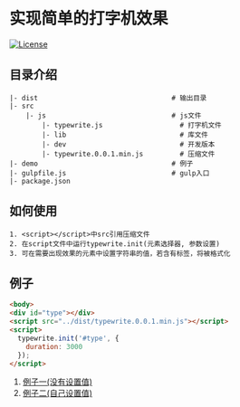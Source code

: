 # 实现简单的打字机效果

[![License](http://img.shields.io/badge/license-MIT-brightgreen.svg)](http://opensource.org/licenses/MIT)

## 目录介绍

```
|- dist                                 # 输出目录
|- src                
    |- js                               # js文件
        |- typewrite.js                   # 打字机文件
        |- lib                            # 库文件
        |- dev                            # 开发版本
        |- typewrite.0.0.1.min.js         # 压缩文件
|- demo                                 # 例子
|- gulpfile.js                          # gulp入口
|- package.json
```

## 如何使用

    1. <script></script>中src引用压缩文件
    2. 在script文件中运行typewrite.init(元素选择器, 参数设置)
    3. 可在需要出现效果的元素中设置字符串的值，若含有标签，将被格式化

## 例子

``` html
<body>
<div id="type"></div>
<script src="../dist/typewrite.0.0.1.min.js"></script>
<script>
  typewrite.init('#type', {
    duration: 3000
  });
</script>
```

1. [例子一(没有设置值)]()
2. [例子二(自己设置值)]()
